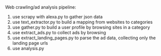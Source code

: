 Web crawling/ad analysis pipeline:

1. use scrapy with alexa.py to gather json data
2. use text_extractor.py to build a mapping from websites to categories
3. use gather.py to build a user profile by browsing sites in a category
4. use extract_ads.py to collect ads by browsing
5. use extract_landing_pages.py to parse the ad data, collecting only the landing page urls
6. use analysis.py
